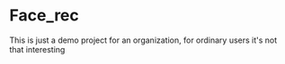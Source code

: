 # Face_rec
This is just a demo project for an organization, for ordinary users it's not that interesting
